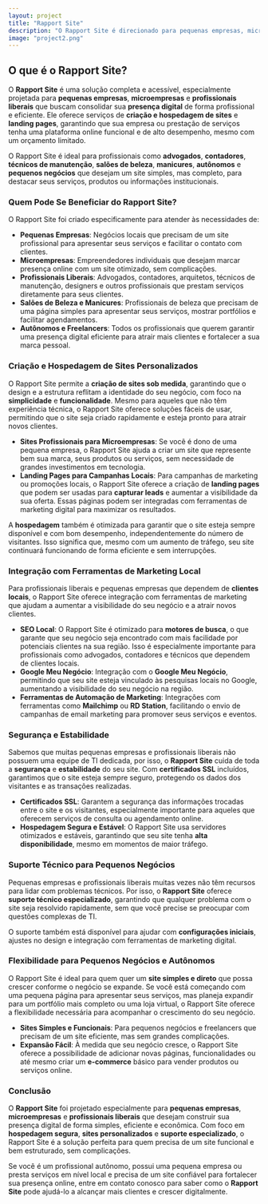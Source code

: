```yaml
---
layout: project
title: "Rapport Site"
description: "O Rapport Site é direcionado para pequenas empresas, microempresas e profissionais liberais, oferecendo um serviço completo de criação e hospedagem de sites e landing pages."
image: "project2.png"
---
```


## O que é o Rapport Site?

O **Rapport Site** é uma solução completa e acessível, especialmente projetada para **pequenas empresas**, **microempresas** e **profissionais liberais** que buscam consolidar sua **presença digital** de forma profissional e eficiente. Ele oferece serviços de **criação e hospedagem de sites** e **landing pages**, garantindo que sua empresa ou prestação de serviços tenha uma plataforma online funcional e de alto desempenho, mesmo com um orçamento limitado.

O Rapport Site é ideal para profissionais como **advogados**, **contadores**, **técnicos de manutenção**, **salões de beleza**, **manicures**, **autônomos** e **pequenos negócios** que desejam um site simples, mas completo, para destacar seus serviços, produtos ou informações institucionais.

### Quem Pode Se Beneficiar do Rapport Site?

O Rapport Site foi criado especificamente para atender às necessidades de:

- **Pequenas Empresas**: Negócios locais que precisam de um site profissional para apresentar seus serviços e facilitar o contato com clientes.
- **Microempresas**: Empreendedores individuais que desejam marcar presença online com um site otimizado, sem complicações.
- **Profissionais Liberais**: Advogados, contadores, arquitetos, técnicos de manutenção, designers e outros profissionais que prestam serviços diretamente para seus clientes.
- **Salões de Beleza e Manicures**: Profissionais de beleza que precisam de uma página simples para apresentar seus serviços, mostrar portfólios e facilitar agendamentos.
- **Autônomos e Freelancers**: Todos os profissionais que querem garantir uma presença digital eficiente para atrair mais clientes e fortalecer a sua marca pessoal.

### Criação e Hospedagem de Sites Personalizados

O Rapport Site permite a **criação de sites sob medida**, garantindo que o design e a estrutura reflitam a identidade do seu negócio, com foco na **simplicidade** e **funcionalidade**. Mesmo para aqueles que não têm experiência técnica, o Rapport Site oferece soluções fáceis de usar, permitindo que o site seja criado rapidamente e esteja pronto para atrair novos clientes.

- **Sites Profissionais para Microempresas**: Se você é dono de uma pequena empresa, o Rapport Site ajuda a criar um site que represente bem sua marca, seus produtos ou serviços, sem necessidade de grandes investimentos em tecnologia.
- **Landing Pages para Campanhas Locais**: Para campanhas de marketing ou promoções locais, o Rapport Site oferece a criação de **landing pages** que podem ser usadas para **capturar leads** e aumentar a visibilidade da sua oferta. Essas páginas podem ser integradas com ferramentas de marketing digital para maximizar os resultados.

A **hospedagem** também é otimizada para garantir que o site esteja sempre disponível e com bom desempenho, independentemente do número de visitantes. Isso significa que, mesmo com um aumento de tráfego, seu site continuará funcionando de forma eficiente e sem interrupções.

### Integração com Ferramentas de Marketing Local

Para profissionais liberais e pequenas empresas que dependem de **clientes locais**, o Rapport Site oferece integração com ferramentas de marketing que ajudam a aumentar a visibilidade do seu negócio e a atrair novos clientes.

- **SEO Local**: O Rapport Site é otimizado para **motores de busca**, o que garante que seu negócio seja encontrado com mais facilidade por potenciais clientes na sua região. Isso é especialmente importante para profissionais como advogados, contadores e técnicos que dependem de clientes locais.
- **Google Meu Negócio**: Integração com o **Google Meu Negócio**, permitindo que seu site esteja vinculado às pesquisas locais no Google, aumentando a visibilidade do seu negócio na região.
- **Ferramentas de Automação de Marketing**: Integrações com ferramentas como **Mailchimp** ou **RD Station**, facilitando o envio de campanhas de email marketing para promover seus serviços e eventos.

### Segurança e Estabilidade

Sabemos que muitas pequenas empresas e profissionais liberais não possuem uma equipe de TI dedicada, por isso, o **Rapport Site** cuida de toda a **segurança** e **estabilidade** do seu site. Com **certificados SSL** incluídos, garantimos que o site esteja sempre seguro, protegendo os dados dos visitantes e as transações realizadas.

- **Certificados SSL**: Garantem a segurança das informações trocadas entre o site e os visitantes, especialmente importante para aqueles que oferecem serviços de consulta ou agendamento online.
- **Hospedagem Segura e Estável**: O Rapport Site usa servidores otimizados e estáveis, garantindo que seu site tenha **alta disponibilidade**, mesmo em momentos de maior tráfego.

### Suporte Técnico para Pequenos Negócios

Pequenas empresas e profissionais liberais muitas vezes não têm recursos para lidar com problemas técnicos. Por isso, o **Rapport Site** oferece **suporte técnico especializado**, garantindo que qualquer problema com o site seja resolvido rapidamente, sem que você precise se preocupar com questões complexas de TI.

O suporte também está disponível para ajudar com **configurações iniciais**, ajustes no design e integração com ferramentas de marketing digital.

### Flexibilidade para Pequenos Negócios e Autônomos

O Rapport Site é ideal para quem quer um **site simples e direto** que possa crescer conforme o negócio se expande. Se você está começando com uma pequena página para apresentar seus serviços, mas planeja expandir para um portfólio mais completo ou uma loja virtual, o Rapport Site oferece a flexibilidade necessária para acompanhar o crescimento do seu negócio.

- **Sites Simples e Funcionais**: Para pequenos negócios e freelancers que precisam de um site eficiente, mas sem grandes complicações.
- **Expansão Fácil**: À medida que seu negócio cresce, o Rapport Site oferece a possibilidade de adicionar novas páginas, funcionalidades ou até mesmo criar um **e-commerce** básico para vender produtos ou serviços online.

### Conclusão

O **Rapport Site** foi projetado especialmente para **pequenas empresas**, **microempresas** e **profissionais liberais** que desejam construir sua presença digital de forma simples, eficiente e econômica. Com foco em **hospedagem segura**, **sites personalizados** e **suporte especializado**, o Rapport Site é a solução perfeita para quem precisa de um site funcional e bem estruturado, sem complicações.

Se você é um profissional autônomo, possui uma pequena empresa ou presta serviços em nível local e precisa de um site confiável para fortalecer sua presença online, entre em contato conosco para saber como o **Rapport Site** pode ajudá-lo a alcançar mais clientes e crescer digitalmente.

